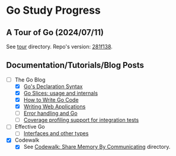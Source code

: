 # Go Study Progress

## A Tour of Go (2024/07/11)

See [tour](tour/) directory. Repo's version: [281f138](https://go.googlesource.com/tour/+/281f13835cebd654dfc48c97cb14b54c21242b05).

## Documentation/Tutorials/Blog Posts

- [ ] The Go Blog
  - [X] [Go's Declaration Syntax](https://go.dev/blog/declaration-syntax)
  - [X] [Go Slices: usage and internals](https://go.dev/blog/slices-intro)
  - [X] [How to Write Go Code](how_to_write_go_code/)
  - [X] [Writing Web Applications](gowiki/)
  - [ ] [Error handling and Go](https://go.dev/blog/error-handling-and-go)
  - [ ] [Coverage profiling support for integration tests](https://go.dev/doc/build-cover)
- [ ] Effective Go
  - [ ] [Interfaces and other types](https://go.dev/doc/effective_go#interfaces_and_types)
- [X] Codewalk
  - [X] See [Codewalk: Share Memory By Communicating](share_memory_by_communicating/) directory.
